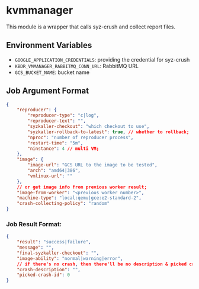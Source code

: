 # kvmmanager

This module is a wrapper that calls syz-crush and collect report files.

## Environment Variables

- `GOOGLE_APPLICATION_CREDENTIALS`: providing the credential for syz-crush
- `KBDR_VMMANAGER_RABBITMQ_CONN_URL`: RabbitMQ URL
- `GCS_BUCKET_NAME`: bucket name

## Job Argument Format

```json
{
    "reproducer": {
        "reproducer-type": "c|log",
        "reproducer-text": "",
        "syzkaller-checkout": "which checkout to use",
        "syzkaller-rollback-to-latest": true, // whether to rollback;
        "nproc": "number of reproducer process",
        "restart-time": "5m",
        "ninstance": 4 // multi VM;
    },
    "image": {
        "image-url": "GCS URL to the image to be tested",
        "arch": "amd64|386",
        "vmlinux-url": ""
    },
    // or get image info from previous worker result;
    "image-from-worker": "<previous worker number>",
    "machine-type": "local:qemu|gce:e2-standard-2",
    "crash-collecting-policy": "random"
}
```

### Job Result Format:

```json
{
    "result": "success|failure",
    "message": "",
    "final-syzkaller-checkout": "",
    "image-ability": "normal|warning|error",
    // if there's no crash, then there'll be no description & picked crash ID;
    "crash-description": "",
    "picked-crash-id": 0
}
```

